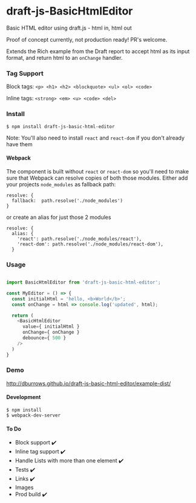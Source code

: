# draft-js-BasicHtmlEditor
Basic HTML editor using draft.js - html in, html out

Proof of concept currently, not production ready! PR's welcome.

Extends the Rich example from the Draft report to accept html as its input format, and return html to an `onChange` handler.

### Tag Support

Block tags: `<p> <h1> <h2> <blockquote> <ul> <ol> <code>`

Inline tags: `<strong> <em> <u> <code> <del>`

### Install

`$ npm install draft-js-basic-html-editor`

Note: You'll also need to install `react` and `react-dom` if you don't already have them

#### Webpack

The component is built without `react` or `react-dom` so you'll need to make sure that Webpack can resolve copies of both those modules. Either add your projects `node_modules` as fallback path:

```
resolve: {
  fallback:  path.resolve('./node_modules')
}

```

or create an alias for just those 2 modules

```
resolve: {
  alias: {
    'react': path.resolve('./node_modules/react'),
    'react-dom': path.resolve('./node_modules/react-dom'),
  }
```

### Usage 

```js

import BasicHtmlEditor from 'draft-js-basic-html-editor';

const MyEditor = () => {
  const initialHtml = 'hello, <b>World</b>';
  const onChange = html => console.log('updated', html);

  return (
    <BasicHtmlEditor
      value={ initialHtml }
      onChange={ onChange }
      debounce={ 500 }
    />
  )
}
```

### Demo

http://dburrows.github.io/draft-js-basic-html-editor/example-dist/

#### Development

    $ npm install
    $ webpack-dev-server

#### To Do

* Block support ✔️
* Inline tag support ✔️
* Handle Lists with more than one element ✔️
* Tests ✔️
* Links ✔️
* Images
* Prod build ✔️
